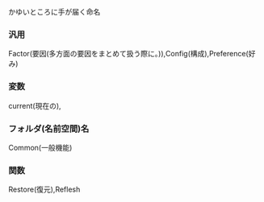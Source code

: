 かゆいところに手が届く命名

### 汎用
Factor(要因(多方面の要因をまとめて扱う際に。)),Config(構成),Preference(好み)

### 変数
current(現在の),

### フォルダ(名前空間)名
Common(一般機能)

### 関数
Restore(復元),Reflesh
